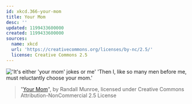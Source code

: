 ```yaml
---
id: xkcd.366-your-mom
title: Your Mom
desc: ''
updated: 1199433600000
created: 1199433600000
sources:
  name: xkcd
  url: 'https://creativecommons.org/licenses/by-nc/2.5/'
  license: Creative Commons 2.5
---
```

!['It's either 'your mom' jokes or me' 'Then I, like so many men before me, must reluctantly choose your mom.'](https://imgs.xkcd.com/comics/your_mom.png)
> "[Your Mom](https://xkcd.com/366/)", by Randall Munroe, licensed under Creative Commons Attribution-NonCommercial 2.5 License
